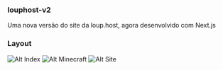 ### louphost-v2
Uma nova versão do site da loup.host, agora desenvolvido com Next.js


### Layout
![Alt Index](https://i.imgur.com/u3Juu9V.png "Index")
![Alt Minecraft](https://i.imgur.com/0v3hjwT.png "Minecraft")
![Alt Site](https://i.imgur.com/WMSpvJ7.png "Site")
